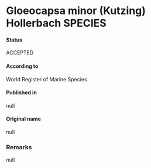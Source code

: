 Gloeocapsa minor (Kutzing) Hollerbach SPECIES
=======

#### Status
ACCEPTED

#### According to
World Register of Marine Species

#### Published in
null

#### Original name
null

### Remarks
null